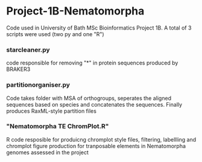 # Project-1B-Nematomorpha
Code used in University of Bath MSc Bioinformatics Project 1B.
A total of 3 scripts were used (two py and one "R")
### starcleaner.py
code responsible for removing "*" in protein sequences produced by BRAKER3
### partitionorganiser.py
Code takes folder with MSA of orthogroups, seperates the aligned sequences based on species and concatenates the sequences. Finally produces RaxML-style partition files
### "Nematomorpha TE ChromPlot.R"
R code resposible for produicng chromplot style files, filtering, labellling and chromplot figure production for tranposable elements in Nematomorpha genomes assessed in the project
